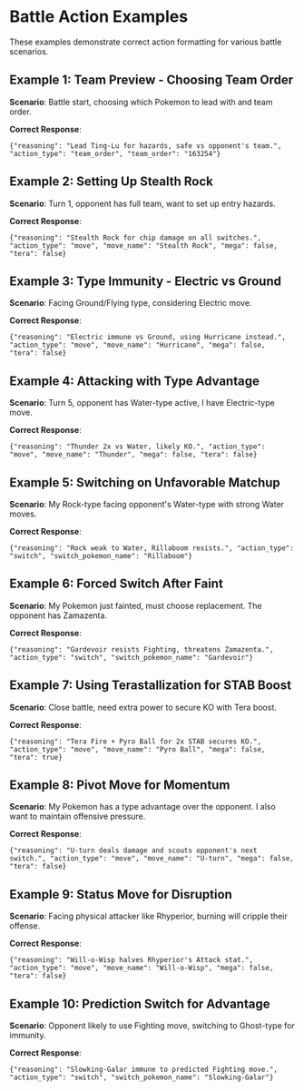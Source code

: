 # Battle Action Examples

These examples demonstrate correct action formatting for various battle scenarios.

## Example 1: Team Preview - Choosing Team Order

**Scenario**: Battle start, choosing which Pokemon to lead with and team order.

**Correct Response**:
```
{"reasoning": "Lead Ting-Lu for hazards, safe vs opponent's team.", "action_type": "team_order", "team_order": "163254"}
```

## Example 2: Setting Up Stealth Rock

**Scenario**: Turn 1, opponent has full team, want to set up entry hazards.

**Correct Response**:
```
{"reasoning": "Stealth Rock for chip damage on all switches.", "action_type": "move", "move_name": "Stealth Rock", "mega": false, "tera": false}
```

## Example 3: Type Immunity - Electric vs Ground

**Scenario**: Facing Ground/Flying type, considering Electric move.

**Correct Response**:
```
{"reasoning": "Electric immune vs Ground, using Hurricane instead.", "action_type": "move", "move_name": "Hurricane", "mega": false, "tera": false}
```

## Example 4: Attacking with Type Advantage

**Scenario**: Turn 5, opponent has Water-type active, I have Electric-type move.

**Correct Response**:
```
{"reasoning": "Thunder 2x vs Water, likely KO.", "action_type": "move", "move_name": "Thunder", "mega": false, "tera": false}
```

## Example 5: Switching on Unfavorable Matchup

**Scenario**: My Rock-type facing opponent's Water-type with strong Water moves.

**Correct Response**:
```
{"reasoning": "Rock weak to Water, Rillaboom resists.", "action_type": "switch", "switch_pokemon_name": "Rillaboom"}
```

## Example 6: Forced Switch After Faint

**Scenario**: My Pokemon just fainted, must choose replacement. The opponent has Zamazenta.

**Correct Response**:
```
{"reasoning": "Gardevoir resists Fighting, threatens Zamazenta.", "action_type": "switch", "switch_pokemon_name": "Gardevoir"}
```

## Example 7: Using Terastallization for STAB Boost

**Scenario**: Close battle, need extra power to secure KO with Tera boost.

**Correct Response**:
```
{"reasoning": "Tera Fire + Pyro Ball for 2x STAB secures KO.", "action_type": "move", "move_name": "Pyro Ball", "mega": false, "tera": true}
```

## Example 8: Pivot Move for Momentum

**Scenario**: My Pokemon has a type advantage over the opponent. I also want to maintain offensive pressure.

**Correct Response**:
```
{"reasoning": "U-turn deals damage and scouts opponent's next switch.", "action_type": "move", "move_name": "U-turn", "mega": false, "tera": false}
```

## Example 9: Status Move for Disruption

**Scenario**: Facing physical attacker like Rhyperior, burning will cripple their offense.

**Correct Response**:
```
{"reasoning": "Will-o-Wisp halves Rhyperior's Attack stat.", "action_type": "move", "move_name": "Will-o-Wisp", "mega": false, "tera": false}
```

## Example 10: Prediction Switch for Advantage

**Scenario**: Opponent likely to use Fighting move, switching to Ghost-type for immunity.

**Correct Response**:
```
{"reasoning": "Slowking-Galar immune to predicted Fighting move.", "action_type": "switch", "switch_pokemon_name": "Slowking-Galar"}
```
